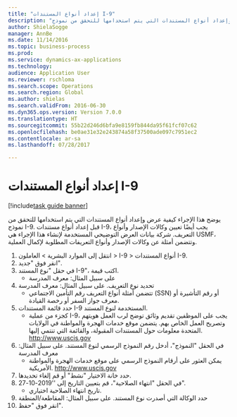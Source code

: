 ```yaml
--- 
title: "إعداد أنواع المستندات I-9"
description: "يوضح هذا الإجراء كيفية عرض وإعداد أنواع المستندات التي يتم استخدامها للتحقق من نموذج I-9."
author: ShielaSogge
manager: AnnBe
ms.date: 11/14/2016
ms.topic: business-process
ms.prod: 
ms.service: dynamics-ax-applications
ms.technology: 
audience: Application User
ms.reviewer: rschloma
ms.search.scope: Operations
ms.search.region: Global
ms.author: shielas
ms.search.validFrom: 2016-06-30
ms.dyn365.ops.version: Version 7.0.0
ms.translationtype: HT
ms.sourcegitcommit: 55b22d246d6bfa9e8159fb844da95f61fcf07c62
ms.openlocfilehash: be0ae31e32e243874a58f37500ade097c7951ec2
ms.contentlocale: ar-sa
ms.lasthandoff: 07/28/2017

---
```

# <a name="set-up-i-9-document-types"></a>إعداد أنواع المستندات I-9

[!include[task guide banner](../../../includes/task-guide-banner.md)]

يوضح هذا الإجراء كيفية عرض وإعداد أنواع المستندات التي يتم استخدامها للتحقق من نموذج I-9. قبل إعداد أنواع مستندات I-9، يجب أيضًا تعيين وكالات الإصدار وأنواع التعريف. شركة بيانات العرض التوضيحي المستخدمة لإنشاء هذا الإجراء هي USMF، وتتضمن أمثلة عن وكالات الإصدار وأنواع التعريفات المطلوبة لإكمال العملية.

1. انتقل إلى الموارد البشرية > العاملون > I-9 > أنواع المستندات I-9‬.
2. انقر فوق "جديد".
3. في حقل "نوع المستند I-9‬"، اكتب قيمة.
    * على سبيل المثال: معرف المدرسة  
4. تحديد نوع التعريف.  على سبيل المثال: معرف المدرسة
    * تتضمن أمثلة أنواع التعريف رقم التأمين الاجتماعي (SSN) أو رقم التأشيرة أو معرف جواز السفر أو رخصة القيادة.  
5. حدد قائمة المستندات I-9 المستخدمة لنوع المستند.
    * كجزء من عملية I-9، يجب على الموظفين تقديم وثائق توضح لرب العمل هويتهم وتصريح العمل‬ الخاص بهم. يتضمن موقع خدمات الهجرة والمواطنة في الولايات المتحدة معلومات حول المستندات المقبولة، والقائمة التي تنتمي إليها.  http://www.uscis.gov  
6. في الحقل "النموذج"، أدخل رقم النموذج الرسمي لنوع المستند. على سبيل المثال: معرف المدرسة
    * يمكن العثور على أرقام النموذج الرسمي على موقع خدمات الهجرة والمواطنة الأمريكية.  http://www.uscis.gov  
7. حدد خانة الاختيار "نشط" أو قم إلغاء تحديدها.
8. في الحقل "انتهاء الصلاحية"، قم بتعيين التاريخ إلى ''2019-10-27".
    * تاريخ انتهاء الصلاحية اختياري.  
9. حدد الوكالة التي أصدرت نوع المستند. على سبيل المثال: المقاطعة/المنطقة
10. انقر فوق "حفظ".


